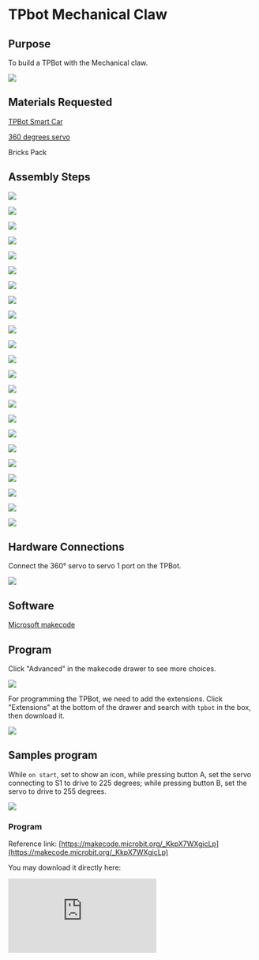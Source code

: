 ﻿---
sidebar_position: 10
sidebar_label: TPbot Mechanical Claw
---

# TPbot Mechanical Claw

## Purpose

To build a TPBot with the Mechanical claw.


![](https://wiki-media-ef.oss-cn-hongkong.aliyuncs.com//images/tpbot-brick-expansion-case-10-01.png)

## Materials Requested


[TPBot Smart Car](https://www.elecfreaks.com/tpbot.html)

[360 degrees servo](https://www.elecfreaks.com/geekservo-2kg-360-degrees-compatible-with-lego.html)

Bricks Pack



## Assembly Steps


![](https://wiki-media-ef.oss-cn-hongkong.aliyuncs.com//images/tpbot-brick-expansion-step-10-01.png)

![](https://wiki-media-ef.oss-cn-hongkong.aliyuncs.com//images/tpbot-brick-expansion-step-10-02.png)

![](https://wiki-media-ef.oss-cn-hongkong.aliyuncs.com//images/tpbot-brick-expansion-step-10-03.png)

![](https://wiki-media-ef.oss-cn-hongkong.aliyuncs.com//images/tpbot-brick-expansion-step-10-04.png)

![](https://wiki-media-ef.oss-cn-hongkong.aliyuncs.com//images/tpbot-brick-expansion-step-10-05.png)

![](https://wiki-media-ef.oss-cn-hongkong.aliyuncs.com//images/tpbot-brick-expansion-step-10-06.png)

![](https://wiki-media-ef.oss-cn-hongkong.aliyuncs.com//images/tpbot-brick-expansion-step-10-07.png)

![](https://wiki-media-ef.oss-cn-hongkong.aliyuncs.com//images/tpbot-brick-expansion-step-10-08.png)

![](https://wiki-media-ef.oss-cn-hongkong.aliyuncs.com//images/tpbot-brick-expansion-step-10-09.png)

![](https://wiki-media-ef.oss-cn-hongkong.aliyuncs.com//images/tpbot-brick-expansion-step-10-10.png)

![](https://wiki-media-ef.oss-cn-hongkong.aliyuncs.com//images/tpbot-brick-expansion-step-10-11.png)

![](https://wiki-media-ef.oss-cn-hongkong.aliyuncs.com//images/tpbot-brick-expansion-step-10-12.png)

![](https://wiki-media-ef.oss-cn-hongkong.aliyuncs.com//images/tpbot-brick-expansion-step-10-13.png)

![](https://wiki-media-ef.oss-cn-hongkong.aliyuncs.com//images/tpbot-brick-expansion-step-10-14.png)

![](https://wiki-media-ef.oss-cn-hongkong.aliyuncs.com//images/tpbot-brick-expansion-step-10-15.png)

![](https://wiki-media-ef.oss-cn-hongkong.aliyuncs.com//images/tpbot-brick-expansion-step-10-16.png)

![](https://wiki-media-ef.oss-cn-hongkong.aliyuncs.com//images/tpbot-brick-expansion-step-10-17.png)

![](https://wiki-media-ef.oss-cn-hongkong.aliyuncs.com//images/tpbot-brick-expansion-step-10-18.png)

![](https://wiki-media-ef.oss-cn-hongkong.aliyuncs.com//images/tpbot-brick-expansion-step-10-19.png)

![](https://wiki-media-ef.oss-cn-hongkong.aliyuncs.com//images/tpbot-brick-expansion-step-10-20.png)

![](https://wiki-media-ef.oss-cn-hongkong.aliyuncs.com//images/tpbot-brick-expansion-step-10-21.png)

![](https://wiki-media-ef.oss-cn-hongkong.aliyuncs.com//images/tpbot-brick-expansion-step-10-22.png)

![](https://wiki-media-ef.oss-cn-hongkong.aliyuncs.com//images/tpbot-brick-expansion-step-10-23.png)

## Hardware Connections

Connect the 360° servo to servo 1 port on the TPBot.

![](https://wiki-media-ef.oss-cn-hongkong.aliyuncs.com//images/tpbot-brick-expansion-case-01-02.png)


## Software

[Microsoft makecode](https://makecode.microbit.org/#)


## Program



Click "Advanced" in the makecode drawer to see more choices.

![](https://wiki-media-ef.oss-cn-hongkong.aliyuncs.com//images/tpbot-brick-expansion-case-01-03.png)

For programming the TPBot, we need to add the extensions. Click "Extensions" at the bottom of the drawer and search with `tpbot` in the box, then download it.

![](https://wiki-media-ef.oss-cn-hongkong.aliyuncs.com//images/tpbot-brick-expansion-case-01-04.png)


## Samples program

While `on start`, set to show an icon, while pressing button A, set the servo connecting to S1 to drive to 225 degrees; while pressing button B, set the servo to drive to 255 degrees.


![](https://wiki-media-ef.oss-cn-hongkong.aliyuncs.com//images/tpbot-brick-expansion-case-04-05.png)


### Program

Reference link: [https://makecode.microbit.org/_KkpX7WXgicLp](https://makecode.microbit.org/_KkpX7WXgicLp)

You may download it directly here:

<div
    style={{
        position: 'relative',
        paddingBottom: '60%',
        overflow: 'hidden',
    }}
>
    <iframe
        src="https://makecode.microbit.org/_KkpX7WXgicLp"
        frameborder="0"
        sandbox="allow-popups allow-forms allow-scripts allow-same-origin"
        style={{
            position: 'absolute',
            width: '100%',
            height: '100%',
        }}
    />
</div>

## Conclusion


While pressing button A, the claw grasps the object; while pressing button B, the claw releases it.
